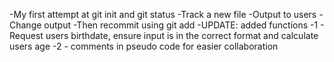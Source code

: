 -My first attempt at git init and git status
-Track a new file
-Output to users
-Change output
-Then recommit using git add
-UPDATE: added functions
-1 - Request users birthdate, ensure input is in the correct format and calculate users age
-2 - comments in pseudo code for easier collaboration
